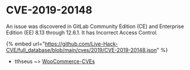 # CVE-2019-20148

An issue was discovered in GitLab Community Edition (CE) and Enterprise Edition (EE) 8.13 through 12.6.1. It has Incorrect Access Control.

{% embed url="https://github.com/Live-Hack-CVE/full_database/blob/main/cves/2019/CVE-2019-20148.json" %}


* tthseus ~> [WooCommerce-CVEs](https://www.alice-snow.ru/2019/database/cve-2019-20148/woocommerce-cves-tthseus)